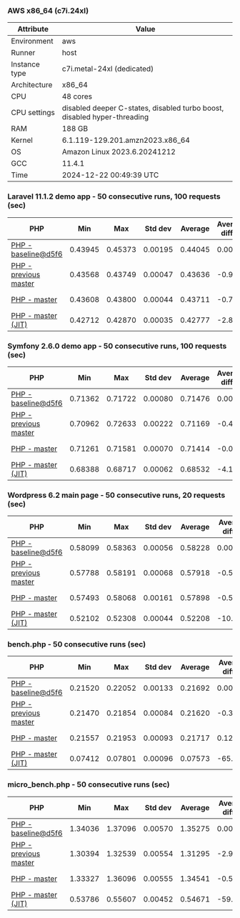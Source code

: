 ### AWS x86_64 (c7i.24xl)

|  Attribute    |     Value      |
|---------------|----------------|
| Environment   |aws|
| Runner        |host|
| Instance type |c7i.metal-24xl (dedicated)|
| Architecture  |x86_64
| CPU           |48 cores|
| CPU settings  |disabled deeper C-states, disabled turbo boost, disabled hyper-threading|
| RAM           |188 GB|
| Kernel        |6.1.119-129.201.amzn2023.x86_64|
| OS            |Amazon Linux 2023.6.20241212|
| GCC           |11.4.1|
| Time          |2024-12-22 00:49:39 UTC|

### Laravel 11.1.2 demo app - 50 consecutive runs, 100 requests (sec)

|     PHP     |     Min     |     Max     |    Std dev   |   Average  |  Average diff % |   Median   | Median diff % |     Memory    |
|-------------|-------------|-------------|--------------|------------|-----------------|------------|---------------|---------------|
|[PHP - baseline@d5f6](https://github.com/php/php-src/commit/d5f6e56610)|0.43945|0.45373|0.00195|0.44045|0.00%|0.44011|0.00%|41.82 MB|
|[PHP - previous master](https://github.com/php/php-src/commit/afc1f0d99b)|0.43568|0.43749|0.00047|0.43636|-0.93%|0.43623|-0.88%|41.69 MB|
|[PHP - master](https://github.com/php/php-src/commit/26244c7dcd)|0.43608|0.43800|0.00044|0.43711|-0.76%|0.43710|-0.69%|41.69 MB|
|[PHP - master (JIT)](https://github.com/php/php-src/commit/26244c7dcd)|0.42712|0.42870|0.00035|0.42777|-2.88%|0.42782|-2.79%|50.75 MB|

### Symfony 2.6.0 demo app - 50 consecutive runs, 100 requests (sec)

|     PHP     |     Min     |     Max     |    Std dev   |   Average  |  Average diff % |   Median   | Median diff % |     Memory    |
|-------------|-------------|-------------|--------------|------------|-----------------|------------|---------------|---------------|
|[PHP - baseline@d5f6](https://github.com/php/php-src/commit/d5f6e56610)|0.71362|0.71722|0.00080|0.71476|0.00%|0.71448|0.00%|37.33 MB|
|[PHP - previous master](https://github.com/php/php-src/commit/afc1f0d99b)|0.70962|0.72633|0.00222|0.71169|-0.43%|0.71138|-0.43%|37.39 MB|
|[PHP - master](https://github.com/php/php-src/commit/26244c7dcd)|0.71261|0.71581|0.00070|0.71414|-0.09%|0.71410|-0.05%|37.39 MB|
|[PHP - master (JIT)](https://github.com/php/php-src/commit/26244c7dcd)|0.68388|0.68717|0.00062|0.68532|-4.12%|0.68531|-4.08%|44.47 MB|

### Wordpress 6.2 main page - 50 consecutive runs, 20 requests (sec)

|     PHP     |     Min     |     Max     |    Std dev   |   Average  |  Average diff % |   Median   | Median diff % |     Memory    |
|-------------|-------------|-------------|--------------|------------|-----------------|------------|---------------|---------------|
|[PHP - baseline@d5f6](https://github.com/php/php-src/commit/d5f6e56610)|0.58099|0.58363|0.00056|0.58228|0.00%|0.58240|0.00%|42.95 MB|
|[PHP - previous master](https://github.com/php/php-src/commit/afc1f0d99b)|0.57788|0.58191|0.00068|0.57918|-0.53%|0.57912|-0.56%|42.79 MB|
|[PHP - master](https://github.com/php/php-src/commit/26244c7dcd)|0.57493|0.58068|0.00161|0.57898|-0.57%|0.57953|-0.49%|42.79 MB|
|[PHP - master (JIT)](https://github.com/php/php-src/commit/26244c7dcd)|0.52102|0.52308|0.00044|0.52208|-10.34%|0.52212|-10.35%|61.87 MB|

### bench.php - 50 consecutive runs (sec)

|     PHP     |     Min     |     Max     |    Std dev   |   Average  |  Average diff % |   Median   | Median diff % |     Memory    |
|-------------|-------------|-------------|--------------|------------|-----------------|------------|---------------|---------------|
|[PHP - baseline@d5f6](https://github.com/php/php-src/commit/d5f6e56610)|0.21520|0.22052|0.00133|0.21692|0.00%|0.21668|0.00%|26.12 MB|
|[PHP - previous master](https://github.com/php/php-src/commit/afc1f0d99b)|0.21470|0.21854|0.00084|0.21620|-0.33%|0.21620|-0.22%|26.06 MB|
|[PHP - master](https://github.com/php/php-src/commit/26244c7dcd)|0.21557|0.21953|0.00093|0.21717|0.12%|0.21695|0.13%|26.06 MB|
|[PHP - master (JIT)](https://github.com/php/php-src/commit/26244c7dcd)|0.07412|0.07801|0.00096|0.07573|-65.09%|0.07562|-65.10%|27.23 MB|

### micro_bench.php - 50 consecutive runs (sec)

|     PHP     |     Min     |     Max     |    Std dev   |   Average  |  Average diff % |   Median   | Median diff % |     Memory    |
|-------------|-------------|-------------|--------------|------------|-----------------|------------|---------------|---------------|
|[PHP - baseline@d5f6](https://github.com/php/php-src/commit/d5f6e56610)|1.34036|1.37096|0.00570|1.35275|0.00%|1.35231|0.00%|20.38 MB|
|[PHP - previous master](https://github.com/php/php-src/commit/afc1f0d99b)|1.30394|1.32539|0.00554|1.31295|-2.94%|1.31271|-2.93%|20.32 MB|
|[PHP - master](https://github.com/php/php-src/commit/26244c7dcd)|1.33327|1.36096|0.00555|1.34541|-0.54%|1.34444|-0.58%|20.32 MB|
|[PHP - master (JIT)](https://github.com/php/php-src/commit/26244c7dcd)|0.53786|0.55607|0.00452|0.54671|-59.59%|0.54615|-59.61%|21.65 MB|
